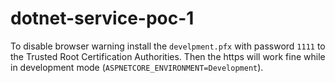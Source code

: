 # dotnet-service-poc-1

To disable browser warning install the `develpment.pfx` with password `1111` to the Trusted Root Certification Authorities. Then the https will work fine while in development mode (`ASPNETCORE_ENVIRONMENT=Development`).